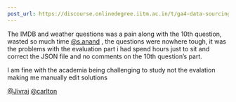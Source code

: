 ```yaml
---
post_url: https://discourse.onlinedegree.iitm.ac.in/t/ga4-data-sourcing-discussion-thread-tds-jan-2025/165959/276
---
```

The IMDB and weather questions was a pain along with the 10th question, wasted so much time [@s.anand](/u/s.anand) , the questions were nowhere tough, it was the problems with the evaluation part i had spend hours just to sit and correct the JSON file and no comments on the 10th question’s part.

I am fine with the academia being challenging to study not the evalation making me manually edit solutions

[@Jivraj](/u/jivraj) [@carlton](/u/carlton)